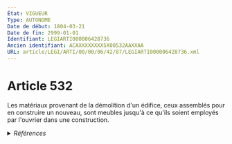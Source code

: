 ```yaml
---
État: VIGUEUR
Type: AUTONOME
Date de début: 1804-03-21
Date de fin: 2999-01-01
Identifiant: LEGIARTI000006428736
Ancien identifiant: ACAXXXXXXXX5X00532AAXXAA
URL: article/LEGI/ARTI/00/00/06/42/87/LEGIARTI000006428736.xml
---
```


<h1>Article 532</h1>

Les matériaux provenant de la démolition d'un édifice, ceux assemblés pour en
construire un nouveau, sont meubles jusqu'à ce qu'ils soient employés par
l'ouvrier dans une construction.


<details>
  <summary><em>Références</em></summary>

  <h2>Références faites par l'article</h2>
  
  <ul>
    <li>
      CODIFICATION source Loi 1804-01-25
    </li>
    <li>
      CREATION source Loi 1804-01-25 promulguée le 4 février 1804
    </li>
  </ul>
</details>
